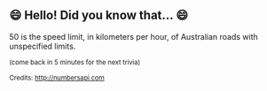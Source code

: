 ## :smile: Hello! Did you know that... :smile:
50 is the speed limit, in kilometers per hour, of Australian roads with unspecified limits.

<sup>(come back in 5 minutes for the next trivia)</sup>


<sup>Credits: http://numbersapi.com</sup>
